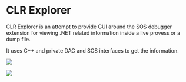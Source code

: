 # CLR Explorer

CLR Explorer is an attempt to provide GUI around the SOS debugger extension for viewing .NET related information inside a live provess or a dump file.

It uses C++ and private DAC and SOS interfaces to get the information.

![](https://github.com/zodiacon/CLRExplorer/blob/master/clrexplorer1.png)

![](https://github.com/zodiacon/CLRExplorer/blob/master/clrexplorer2.png)

